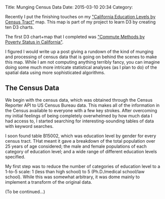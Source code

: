 Title: Munging Census Data
Date: 2015-03-10 20:34
Category: 

Recently I put the finishing touches on my ["California Education Levels by 
Census Tract"](http://charlesreid1.github.io/a-shrubbery/educationca/) map. 
This map is part of my project to learn D3 by creating 
ten D3 charts.

The first D3 chart+map that I completed was
["Commute Methods by Poverty Status in California"](http://charlesreid1.github.io/a-shrubbery/triplepie).

I figured I would write up a post giving a rundown of the kind of 
munging and processing of census data that is going on behind the 
scenes to make this map. While I am not computing anything terribly
fancy, you can imagine doing some much more intricate statistical
analyses (as I plan to do) of the spatial data using more sophisticated
algorithms.

## The Census Data

We begin with the census data, which was obtained through the 
Census Reporter API to US Census Bureau data. This makes all of the
information in the Census available to everyone with a few key strokes.
After overcoming my initial feelings of being completely 
overwhelmed by how much data I had access to, I started
searching for interesting-sounding tables of data with 
keyword searches.

I soon found table B15002, which was education level by gender
for every census tract. THat meant it gave a breakdown of the 
total population over 25 years of age considered; the male and 
female populations of each category of education level; and a 
wide range of different education levels specified.

My first step was to reduce the number of categories of 
education level to a 1-to-5 scale: 1 (less than high school)
to 5 (Ph.D./medical school/law school). While this was 
somewhat arbitrary, it was dome mainly to implement a 
transform of the original data.

(To be continued...)


